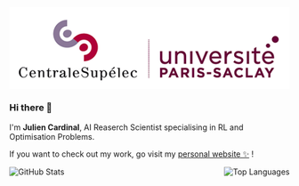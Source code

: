 <img align="center" src="assets/CS-saclay-banner.png" alt="banner"/>

### Hi there 👋

I'm **Julien Cardinal**, AI Reaserch Scientist specialising in RL and Optimisation Problems.

If you want to check out my work, go visit my [personal website ✨](https://www.kreyparion.com/) !

<div style="display: flex; justify-content: space-between; align-items: center; flex-direction: row;">
    <div >
        <img src="https://github-readme-stats.vercel.app/api?username=kreyparion&show_icons=true&theme=radical" alt="GitHub Stats"  width="350"/>
    </div>
    <div>
        <img src="https://github-readme-stats.vercel.app/api/top-langs/?username=kreyparion&theme=radical&count_private=true&layout=compact" alt="Top Languages" width="250"/>
    </div>
</div>

